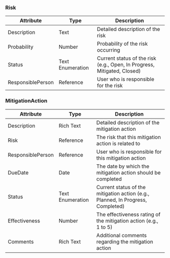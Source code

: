 
### Risk
| Attribute    | Type                  | Description                      |
|--------------|-----------------------|----------------------------------|
| Description | Text | Detailed description of the risk | 
| Probability | Number | Probability of the risk occurring | 
| Status | Text Enumeration | Current status of the risk (e.g., Open, In Progress, Mitigated, Closed) | 
| ResponsiblePerson | Reference | User who is responsible for the risk | 

### MitigationAction
| Attribute    | Type                  | Description                      |
|--------------|-----------------------|----------------------------------|
| Description | Rich Text | Detailed description of the mitigation action | 
| Risk | Reference | The risk that this mitigation action is related to | 
| ResponsiblePerson | Reference | User who is responsible for this mitigation action | 
| DueDate | Date | The date by which the mitigation action should be completed | 
| Status | Text Enumeration | Current status of the mitigation action (e.g., Planned, In Progress, Completed) | 
| Effectiveness | Number | The effectiveness rating of the mitigation action (e.g., 1 to 5) | 
| Comments | Rich Text | Additional comments regarding the mitigation action | 

